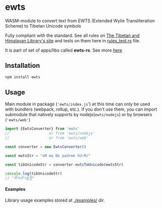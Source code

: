 # ewts

WASM-module to convert text from EWTS (Extended Wylie Transliteration Scheme) to Tibetan Unicode symbols

Fully compliant with the standard. See all rules on
[The Tibetan and Himalayan Library's site](https://www.thlib.org/reference/transliteration/#!essay=/thl/ewts/rules/) 
and tests on them here in [rules_test.rs](https://github.com/emgyrz/ewts-rs/blob/master/ewts/src/rules_test.rs) file.

It is part of set of apps/libs called **ewts-rs**.
See more [here](https://github.com/emgyrz/ewts-rs)


## Installation
```sh
npm install ewts
```

## Usage
Main module in package (`'ewts/index.js`') at this time can only be used with bundlers (webpack, rollup, etc.).
If you don't use them, you can import submodule that natively supports by nodejs(`ewts/nodejs`) 
or by browsers (`'ewts/web'`)

```javascript
import {EwtsConverter} from 'ewts'
//                  or from 'ewts/nodejs'
//                  or from 'ewts/web'

const converter = new EwtsConverter()

const ewtsStr = "oM ma Ni pad+me hU~M/"

const tibUnicodeStr = converter.ewtsToUnicode(ewtsStr)

console.log(tibUnicodeStr)
// "ཨོཾ་མ་ཎི་པདྨེ་ཧཱུྃ།"
```

#### Examples
Library usage examples stored at [./examples/](https://github.com/emgyrz/ewts-rs/blob/master/ewts-wasm/examples) dir.

